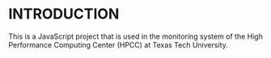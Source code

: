 # INTRODUCTION

This is a JavaScript project that is used in the monitoring system of the High Performance Computing Center (HPCC) at Texas Tech University.

